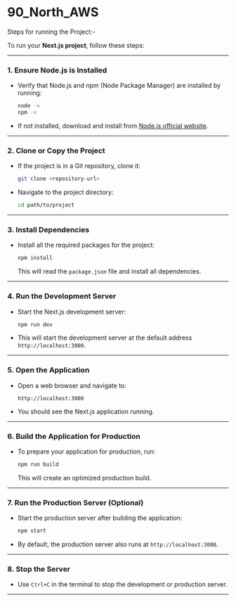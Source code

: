 # 90_North_AWS

Steps for running the Project:-

To run your **Next.js project**, follow these steps:

---

### 1. **Ensure Node.js is Installed**
- Verify that Node.js and npm (Node Package Manager) are installed by running:
  ```bash
  node -v
  npm -v
  ```
- If not installed, download and install from [Node.js official website](https://nodejs.org/).

---

### 2. **Clone or Copy the Project**
- If the project is in a Git repository, clone it:
  ```bash
  git clone <repository-url>
  ```
- Navigate to the project directory:
  ```bash
  cd path/to/project
  ```

---

### 3. **Install Dependencies**
- Install all the required packages for the project:
  ```bash
  npm install
  ```
  This will read the `package.json` file and install all dependencies.

---

### 4. **Run the Development Server**
- Start the Next.js development server:
  ```bash
  npm run dev
  ```
- This will start the development server at the default address `http://localhost:3000`.

---

### 5. **Open the Application**
- Open a web browser and navigate to:
  ```
  http://localhost:3000
  ```
- You should see the Next.js application running.

---

### 6. **Build the Application for Production**
- To prepare your application for production, run:
  ```bash
  npm run build
  ```
  This will create an optimized production build.

---

### 7. **Run the Production Server (Optional)**
- Start the production server after building the application:
  ```bash
  npm start
  ```
- By default, the production server also runs at `http://localhost:3000`.

---

### 8. **Stop the Server**
- Use `Ctrl+C` in the terminal to stop the development or production server.

---


